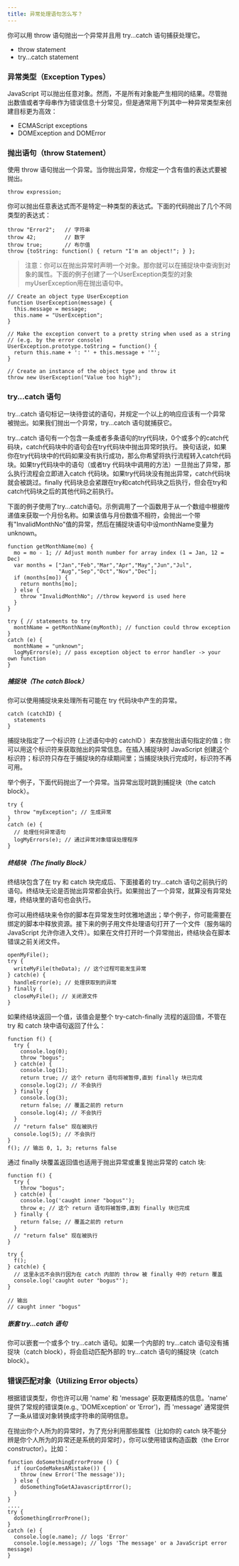 ```yaml
---
title: 异常处理语句怎么写？
---
```


你可以用 throw 语句抛出一个异常并且用 try...catch 语句捕获处理它。

- throw statement
- try...catch statement

### 异常类型（Exception Types）

JavaScript 可以抛出任意对象。然而，不是所有对象能产生相同的结果。尽管抛出数值或者字母串作为错误信息十分常见，但是通常用下列其中一种异常类型来创建目标更为高效：

- ECMAScript exceptions
- DOMException and DOMError

### 抛出语句（throw Statement）

使用 throw 语句抛出一个异常。当你抛出异常，你规定一个含有值的表达式要被抛出。

```
throw expression;
```

你可以抛出任意表达式而不是特定一种类型的表达式。下面的代码抛出了几个不同类型的表达式：

```
throw "Error2";   // 字符串
throw 42;         // 数字
throw true;       // 布尔值
throw {toString: function() { return "I'm an object!"; } };
```

> 注意：你可以在抛出异常时声明一个对象。那你就可以在捕捉块中查询到对象的属性。下面的例子创建了一个UserException类型的对象myUserException用在抛出语句中。

```
// Create an object type UserException
function UserException(message) {
  this.message = message;
  this.name = "UserException";
}

// Make the exception convert to a pretty string when used as a string
// (e.g. by the error console)
UserException.prototype.toString = function() {
  return this.name + ': "' + this.message + '"';
}

// Create an instance of the object type and throw it
throw new UserException("Value too high");
```

### try...catch 语句

try...catch 语句标记一块待尝试的语句，并规定一个以上的响应应该有一个异常被抛出。如果我们抛出一个异常，try...catch 语句就捕获它。

try...catch 语句有一个包含一条或者多条语句的try代码块，0个或多个的catch代码块，catch代码块中的语句会在try代码块中抛出异常时执行。 换句话说，如果你在try代码块中的代码如果没有执行成功，那么你希望将执行流程转入catch代码块。如果try代码块中的语句（或者try 代码块中调用的方法）一旦抛出了异常，那么执行流程会立即进入catch 代码块。如果try代码块没有抛出异常，catch代码块就会被跳过。finally 代码块总会紧跟在try和catch代码块之后执行，但会在try和catch代码块之后的其他代码之前执行。

下面的例子使用了try...catch语句。示例调用了一个函数用于从一个数组中根据传递值来获取一个月份名称。如果该值与月份数值不相符，会抛出一个带有"InvalidMonthNo"值的异常，然后在捕捉块语句中设monthName变量为unknown。

```
function getMonthName(mo) {
  mo = mo - 1; // Adjust month number for array index (1 = Jan, 12 = Dec)
  var months = ["Jan","Feb","Mar","Apr","May","Jun","Jul",
                "Aug","Sep","Oct","Nov","Dec"];
  if (months[mo]) {
    return months[mo];
  } else {
    throw "InvalidMonthNo"; //throw keyword is used here
  }
}

try { // statements to try
  monthName = getMonthName(myMonth); // function could throw exception
}
catch (e) {
  monthName = "unknown";
  logMyErrors(e); // pass exception object to error handler -> your own function
}
```

##### 捕捉块（The catch Block）

你可以使用捕捉块来处理所有可能在 try 代码块中产生的异常。

```
catch (catchID) {
  statements
}
```

捕捉块指定了一个标识符 (上述语句中的 catchID ）来存放抛出语句指定的值；你可以用这个标识符来获取抛出的异常信息。在插入捕捉块时 JavaScript 创建这个标识符；标识符只存在于捕捉块的存续期间里；当捕捉块执行完成时，标识符不再可用。

举个例子，下面代码抛出了一个异常。当异常出现时跳到捕捉块（the catch block）。

```
try {
  throw "myException"; // 生成异常
}
catch (e) {
  // 处理任何异常语句
  logMyErrors(e); // 通过异常对象错误处理程序
}
```

##### 终结块（The finally Block）

终结块包含了在 try 和 catch 块完成后、下面接着的 try...catch 语句之前执行的语句。终结块无论是否抛出异常都会执行。如果抛出了一个异常，就算没有异常处理，终结块里的语句也会执行。

你可以用终结块来令你的脚本在异常发生时优雅地退出；举个例子，你可能需要在绑定的脚本中释放资源。接下来的例子用文件处理语句打开了一个文件（服务端的 JavaScript 允许你进入文件）。如果在文件打开时一个异常抛出，终结块会在脚本错误之前关闭文件。

```
openMyFile();
try {
  writeMyFile(theData); // 这个过程可能发生异常
} catch(e) {  
  handleError(e); // 处理获取到的异常
} finally {
  closeMyFile(); // 关闭源文件
}
```

如果终结块返回一个值，该值会是整个 try-catch-finally 流程的返回值，不管在 try 和 catch 块中语句返回了什么：

```
function f() {
  try {
    console.log(0);
    throw "bogus";
  } catch(e) {
    console.log(1);
    return true; // 这个 return 语句将被暂停,直到 finally 块已完成
    console.log(2); // 不会执行
  } finally {
    console.log(3);
    return false; // 覆盖之前的 return
    console.log(4); // 不会执行
  }
  // "return false" 现在被执行
  console.log(5); // 不会执行
}
f(); // 输出 0, 1, 3; returns false
```

通过 finally 块覆盖返回值也适用于抛出异常或重复抛出异常的 catch 块:

```
function f() {
  try {
    throw "bogus";
  } catch(e) {
    console.log('caught inner "bogus"');
    throw e; // 这个 return 语句将被暂停,直到 finally 块已完成
  } finally {
    return false; // 覆盖之前的 return
  }
  // "return false" 现在被执行
}

try {
  f();
} catch(e) {
  // 这里永远不会执行因为在 catch 内部的 throw 被 finally 中的 return 覆盖
  console.log('caught outer "bogus"');
}

// 输出
// caught inner "bogus"
```

##### 嵌套 try...catch 语句

你可以嵌套一个或多个 try...catch 语句。如果一个内部的 try...catch 语句没有捕捉块（catch block），将会启动匹配外部的 try...catch 语句的捕捉块（catch block）。

### 错误匹配对象（Utilizing Error objects）

根据错误类型，你也许可以用 'name' 和 'message' 获取更精炼的信息。'name' 提供了常规的错误类(e.g., 'DOMException' or 'Error')，而 'message' 通常提供了一条从错误对象转换成字符串的简明信息。

在抛出你个人所为的异常时，为了充分利用那些属性（比如你的 catch 块不能分辨是你个人所为的异常还是系统的异常时），你可以使用错误构造函数（the Error constructor）。比如：

```
function doSomethingErrorProne () {
  if (ourCodeMakesAMistake()) {
    throw (new Error('The message'));
  } else {
    doSomethingToGetAJavascriptError();
  }
}
....
try {
  doSomethingErrorProne();
}
catch (e) {
  console.log(e.name); // logs 'Error'
  console.log(e.message); // logs 'The message' or a JavaScript error message)
}
```
